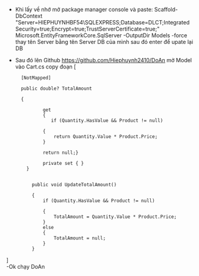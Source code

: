 - Khi lấy về nhớ mở package manager console và paste: Scaffold-DbContext "Server=HIEPHUYNHBF54\SQLEXPRESS;Database=DLCT;Integrated Security=true;Encrypt=true;TrustServerCertificate=true;" Microsoft.EntityFrameworkCore.SqlServer -OutputDir Models -force
thay tên Server bằng tên Server DB của mình sau đó enter để upate lại DB
- Sau đó lên Github https://github.com/Hiephuynh2410/DoAn mở Model vào Cart.cs copy đoạn
[

        [NotMapped]

        public double? TotalAmount

        {

                get    
                { 
                   if (Quantity.HasValue && Product != null)
                
                {
                    return Quantity.Value * Product.Price;
                }
            
                return null;}
        
                private set { }
          }
        
        
            public void UpdateTotalAmount()
        
            {
                if (Quantity.HasValue && Product != null)
                
                {
                    TotalAmount = Quantity.Value * Product.Price;
                }
                else
                {
                    TotalAmount = null;
                }
            }
]  
  -Ok chạy DoAn
